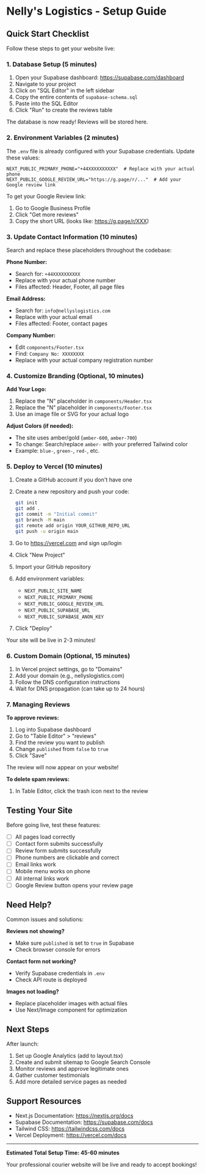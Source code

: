 # Nelly's Logistics - Setup Guide

## Quick Start Checklist

Follow these steps to get your website live:

### 1. Database Setup (5 minutes)

1. Open your Supabase dashboard: https://supabase.com/dashboard
2. Navigate to your project
3. Click on "SQL Editor" in the left sidebar
4. Copy the entire contents of `supabase-schema.sql`
5. Paste into the SQL Editor
6. Click "Run" to create the reviews table

The database is now ready! Reviews will be stored here.

### 2. Environment Variables (2 minutes)

The `.env` file is already configured with your Supabase credentials. Update these values:

```env
NEXT_PUBLIC_PRIMARY_PHONE="+44XXXXXXXXXX"  # Replace with your actual phone
NEXT_PUBLIC_GOOGLE_REVIEW_URL="https://g.page/r/..."  # Add your Google review link
```

To get your Google Review link:
1. Go to Google Business Profile
2. Click "Get more reviews"
3. Copy the short URL (looks like: https://g.page/r/XXX)

### 3. Update Contact Information (10 minutes)

Search and replace these placeholders throughout the codebase:

**Phone Number:**
- Search for: `+44XXXXXXXXXX`
- Replace with your actual phone number
- Files affected: Header, Footer, all page files

**Email Address:**
- Search for: `info@nellyslogistics.com`
- Replace with your actual email
- Files affected: Footer, contact pages

**Company Number:**
- Edit `components/Footer.tsx`
- Find: `Company No: XXXXXXXX`
- Replace with your actual company registration number

### 4. Customize Branding (Optional, 10 minutes)

**Add Your Logo:**
1. Replace the "N" placeholder in `components/Header.tsx`
2. Replace the "N" placeholder in `components/Footer.tsx`
3. Use an image file or SVG for your actual logo

**Adjust Colors (if needed):**
- The site uses amber/gold (`amber-600`, `amber-700`)
- To change: Search/replace `amber-` with your preferred Tailwind color
- Example: `blue-`, `green-`, `red-`, etc.

### 5. Deploy to Vercel (10 minutes)

1. Create a GitHub account if you don't have one
2. Create a new repository and push your code:
   ```bash
   git init
   git add .
   git commit -m "Initial commit"
   git branch -M main
   git remote add origin YOUR_GITHUB_REPO_URL
   git push -u origin main
   ```

3. Go to https://vercel.com and sign up/login
4. Click "New Project"
5. Import your GitHub repository
6. Add environment variables:
   - `NEXT_PUBLIC_SITE_NAME`
   - `NEXT_PUBLIC_PRIMARY_PHONE`
   - `NEXT_PUBLIC_GOOGLE_REVIEW_URL`
   - `NEXT_PUBLIC_SUPABASE_URL`
   - `NEXT_PUBLIC_SUPABASE_ANON_KEY`

7. Click "Deploy"

Your site will be live in 2-3 minutes!

### 6. Custom Domain (Optional, 15 minutes)

1. In Vercel project settings, go to "Domains"
2. Add your domain (e.g., nellyslogistics.com)
3. Follow the DNS configuration instructions
4. Wait for DNS propagation (can take up to 24 hours)

### 7. Managing Reviews

**To approve reviews:**
1. Log into Supabase dashboard
2. Go to "Table Editor" > "reviews"
3. Find the review you want to publish
4. Change `published` from `false` to `true`
5. Click "Save"

The review will now appear on your website!

**To delete spam reviews:**
1. In Table Editor, click the trash icon next to the review

## Testing Your Site

Before going live, test these features:

- [ ] All pages load correctly
- [ ] Contact form submits successfully
- [ ] Review form submits successfully
- [ ] Phone numbers are clickable and correct
- [ ] Email links work
- [ ] Mobile menu works on phone
- [ ] All internal links work
- [ ] Google Review button opens your review page

## Need Help?

Common issues and solutions:

**Reviews not showing?**
- Make sure `published` is set to `true` in Supabase
- Check browser console for errors

**Contact form not working?**
- Verify Supabase credentials in `.env`
- Check API route is deployed

**Images not loading?**
- Replace placeholder images with actual files
- Use Next/Image component for optimization

## Next Steps

After launch:
1. Set up Google Analytics (add to layout.tsx)
2. Create and submit sitemap to Google Search Console
3. Monitor reviews and approve legitimate ones
4. Gather customer testimonials
5. Add more detailed service pages as needed

## Support Resources

- Next.js Documentation: https://nextjs.org/docs
- Supabase Documentation: https://supabase.com/docs
- Tailwind CSS: https://tailwindcss.com/docs
- Vercel Deployment: https://vercel.com/docs

---

**Estimated Total Setup Time: 45-60 minutes**

Your professional courier website will be live and ready to accept bookings!
